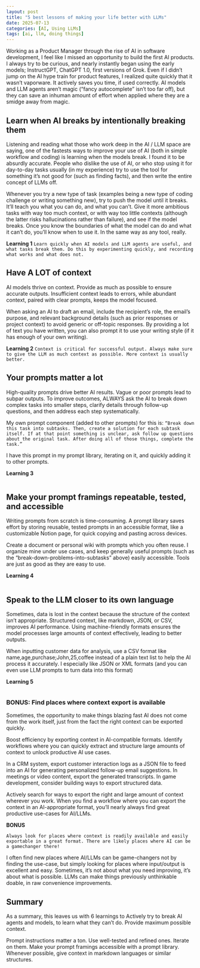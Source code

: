 ```yaml
---
layout: post
title: "5 best lessons of making your life better with LLMs"
date: 2025-07-13
categories: [AI, Using LLMs]
tags: [ai, llm, doing things]
---
```


Working as a Product Manager through the rise of AI in software development, I feel like I missed an opportunity to build the first AI products. I always try to be curious, and nearly instantly began using the early models; InstructGPT, ChatGPT 1.0, first versions of Grok. Even if I didn’t jump on the AI hype train for product features, I realized quite quickly that it wasn’t vaporware. It actively saves you time, if used correctly. AI models and LLM agents aren’t magic (“fancy autocomplete” isn’t too far off), but they can save an inhuman amount of effort when applied where they are a smidge away from magic.


## Learn when AI breaks by intentionally breaking them
Listening and reading what those who work deep in the AI / LLM space are saying, one of the fastests ways to improve your use of AI (both in simple workflow and coding) is learning when the models break. I found it to be absurdly accurate. People who dislike the use of AI, or who stop using it for day-to-day tasks usually (in my experience) try to use the tool for something it’s not good for (such as finding facts), and then write the entire concept of LLMs off.

Whenever you try a new type of task (examples being a new type of coding challenge or writing something new), try to push the model until it breaks. It’ll teach you what you can do, and what you can’t. Give it more ambitious tasks with way too much context, or with way too little contexts (although the latter risks hallucinations rather than failure), and see if the model breaks. Once you know the boundaries of what the model can do and what it can’t do, you’ll know when to use it. In the same way as any tool, really.

**Learning 1**
```Learn quickly when AI models and LLM agents are useful, and what tasks break them. Do this by experimenting quickly, and recording what works and what does not.```

## Have A LOT of context
AI models thrive on context. Provide as much as possible to ensure accurate outputs. Insufficient context leads to errors, while abundant context, paired with clear prompts, keeps the model focused.

When asking an AI to draft an email, include the recipient’s role, the email’s purpose, and relevant background details (such as prior responses or project context) to avoid generic or off-topic responses. By providing a lot of text you have written, you can also prompt it to use your writing style (if it has enough of your own writing).

**Learning 2**
```Context is critical for successful output. Always make sure to give the LLM as much context as possible. More context is usually better.```

## Your prompts matter a lot
High-quality prompts drive better AI results. Vague or poor prompts lead to subpar outputs. To improve outcomes, ALWAYS ask the AI to break down complex tasks into smaller steps, clarify details through follow-up questions, and then address each step systematically.

My own prompt component (added to other prompts) for this is:
`“Break down this task into subtasks. Then, create a solution for each subtask itself. If at that point something is unclear, ask follow up questions about the original task. After doing all of those things, complete the task.”`

I have this prompt in my prompt library, iterating on it, and quickly adding it to other prompts.


**Learning 3**
```raming in prompts impacts output quality a lot, especially when there is a lot of context. Write prompts in ways where the task is approached in the right way and the goal is not forgotten. Ask the AI to break down the problem, and solve each subtask.
```

## Make your prompt framings repeatable, tested, and accessible

Writing prompts from scratch is time-consuming. A prompt library saves effort by storing reusable, tested prompts in an accessible format, like a customizable Notion page, for quick copying and pasting across devices.

Create a document or personal wiki with prompts which you often reuse. I organize mine under use cases, and keep generally useful prompts (such as the “break-down-problems-into-subtasks” above) easily accessible. Tools are just as good as they are easy to use.


**Learning 4**
```Providing the right context with the right framing takes a lot of time and cognitive effort, so saving or automating recurring prompts makes all the difference in day-to-day practice.
```

## Speak to the LLM closer to its own language

Sometimes, data is lost in the context because the structure of the context isn’t appropriate.  Structured context, like markdown, JSON, or CSV, improves AI performance. Using machine-friendly formats ensures the model processes large amounts of context effectively, leading to better outputs.

When inputting customer data for analysis, use a CSV format like name,age,purchase;John,25,coffee instead of a plain text list to help the AI process it accurately. I especially like JSON or XML formats (and you can even use LLM prompts to turn data into this format)


**Learning 5**
```Speak the language an LLM speaks, especially when you have a lot of context. When inputting a lot of context, find ways to use markdown languages, JSON, CSV, etc.
```

### BONUS: Find places where context export is available

Sometimes, the opportunity to make things blazing fast AI does not come from the work itself, just from the fact the right context can be exported quickly. 

Boost efficiency by exporting context in AI-compatible formats. Identify workflows where you can quickly extract and structure large amounts of context to unlock productive AI use cases. 

In a CRM system, export customer interaction logs as a JSON file to feed into an AI for generating personalized follow-up email suggestions. In meetings or video content, export the generated transcripts. In game development, consider building ways to export structured data.

Actively search for ways to export the right and large amount of context wherever you work. When you find a workflow where you can export the context in an AI-appropriate format, you’ll nearly always find great productive use-cases for AI/LLMs.


**BONUS**
```
Always look for places where context is readily available and easily exportable in a great format. There are likely places where AI can be a gamechanger there!
```

I often find new places where AI/LLMs can be game-changers not by finding the use-case, but simply looking for places where input/output is excellent and easy. Sometimes, it’s not about what you need improving, it’s about what is possible. LLMs can make things previously unthinkable doable, in raw convenience improvements. 

## Summary
As a summary, this leaves us with 6 learnings to 
Actively try to break AI agents and models, to learn what they can’t do.
Provide maximum possible context.

Prompt instructions matter a ton. Use well-tested and refined ones. Iterate on them.
Make your prompt framings accessible with a prompt library.
Whenever possible, give context in markdown languages or similar structures.

